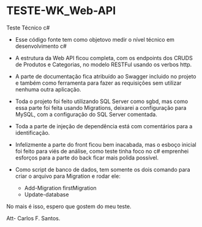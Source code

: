 # TESTE-WK_Web-API
Teste Técnico c#

- Esse código fonte tem como objetovo medir o nível técnico em desenvolvimento c#

- A estrutura da Web API ficou completa, com os endpoints dos CRUDS de Produtos e Categorias, no modelo RESTFul usando os verbos http.

- A parte de documentação fica atribuído ao Swagger incluido no projeto e também como ferramenta para fazer as requisições sem utilizar nenhuma outra aplicação.

- Toda o projeto foi feito utilizando SQL Server como sgbd, mas como essa parte foi feita usando Migrations, deixarei a configuração para MySQL, com a configuração do SQL Server comentada.

- Toda a parte de injeção de dependência está com comentários para a identificação.

- Infelizmente a parte do front ficou bem inacabada, mas o esboço inicial foi feito para viés de análise, como teste tinha foco no c# emprenhei esforços para a parte do back ficar mais polida possível.

- Como script de banco de dados, tem somente os dois comando para criar o arquivo para Migration e rodar ele:
  * Add-Migration firstMigration
  * Update-database


No mais é isso, espero que gostem do meu teste.

Att-
Carlos F. Santos.
